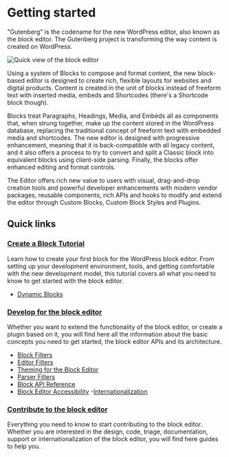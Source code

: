 # Getting started

"Gutenberg" is the codename for the new WordPress editor, also known as the block editor. The Gutenberg project is transforming the way content is created on WordPress.

![Quick view of the block editor](https://make.wordpress.org/core/files/2021/01/quick-view-gutenberg-editor.png)

Using a system of Blocks to compose and format content, the new block-based editor is designed to create rich, flexible layouts for websites and digital products. Content is created in the unit of blocks instead of freeform text with inserted media, embeds and Shortcodes (there's a Shortcode block though).

Blocks treat Paragraphs, Headings, Media, and Embeds all as components that, when strung together, make up the content stored in the WordPress database, replacing the traditional concept of freeform text with embedded media and shortcodes. The new editor is designed with progressive enhancement, meaning that it is back-compatible with all legacy content, and it also offers a process to try to convert and split a Classic block into equivalent blocks using client-side parsing. Finally, the blocks offer enhanced editing and format controls.

The Editor offers rich new value to users with visual, drag-and-drop creation tools and powerful developer enhancements with modern vendor packages, reusable components, rich APIs and hooks to modify and extend the editor through Custom Blocks, Custom Block Styles and Plugins.

## Quick links

### [Create a Block Tutorial](/docs/designers-developers/developers/tutorials/create-block/readme.md)
Learn how to create your first block for the WordPress block editor. From setting up your development environment, tools, and getting comfortable with the new development model, this tutorial covers all what you need to know to get started with the block editor.

- [Dynamic Blocks](https://developer.wordpress.org/block-editor/tutorials/block-tutorial/creating-dynamic-blocks/)

### [Develop for the block editor](https://developer.wordpress.org/block-editor/developers/)
Whether you want to extend the functionality of the block editor, or create a plugin based on it, you will find here all the information about the basic concepts you need to get started, the block editor APIs and its architecture.

- [Block Filters](https://developer.wordpress.org/block-editor/developers/filters/block-filters/)
- [Editor Filters](https://developer.wordpress.org/block-editor/developers/filters/editor-filters/)
- [Theming for the Block Editor](https://developer.wordpress.org/block-editor/developers/themes/)
- [Parser Filters](https://developer.wordpress.org/block-editor/developers/filters/parser-filters/)
- [Block API Reference](https://developer.wordpress.org/block-editor/developers/block-api/)
- [Block Editor Accessibility](https://developer.wordpress.org/block-editor/developers/accessibility/)
-[Internationalization](https://developer.wordpress.org/block-editor/developers/internationalization/)



<!-- Here we will have chapters on the API, component references, etc ...
Also, we can have as bullet points links pointing to these chapters. -->

### [Contribute to the block editor](/docs/contributors/readme.md)
Everything you need to know to start contributing to the block editor. Whether you are interested in the design, code, triage, documentation, support or internationalization of the block editor, you will find here guides to help you.